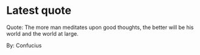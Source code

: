# Latest quote 

Quote: The more man meditates upon good thoughts, the better will be his world and the world at large. 

By: Confucius